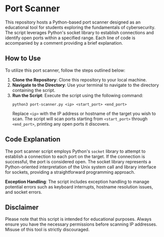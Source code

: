 # Port Scanner

This repository hosts a Python-based port scanner designed as an educational tool for students exploring the fundamentals of cybersecurity. The script leverages Python's socket library to establish connections and identify open ports within a specified range. Each line of code is accompanied by a comment providing a brief explanation.

## How to Use

To utilize this port scanner, follow the steps outlined below:

1. **Clone the Repository**: Clone this repository to your local machine.
2. **Navigate to the Directory**: Use your terminal to navigate to the directory containing the script.
3. **Run the Script**: Execute the script using the following command:
   ```
   python3 port-scanner.py <ip> <start_port> <end_port>
   ```
   Replace `<ip>` with the IP address or hostname of the target you wish to scan. The script will scan ports starting from `<start_port>` through `<end_port>`, printing any open ports it discovers.

## Code Explanation

The port scanner script employs Python's `socket` library to attempt to establish a connection to each port on the target. If the connection is successful, the port is considered open. The socket library represents a Python-oriented interpretation of the Unix system call and library interface for sockets, providing a straightforward programming approach.

**Exception Handling**: The script includes exception handling to manage potential errors such as keyboard interrupts, hostname resolution issues, and socket errors.

## Disclaimer

Please note that this script is intended for educational purposes. Always ensure you have the necessary permissions before scanning IP addresses. Misuse of this tool is strictly discouraged.